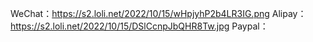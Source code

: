 WeChat：https://s2.loli.net/2022/10/15/wHpjyhP2b4LR3IG.png
Alipay：https://s2.loli.net/2022/10/15/DSlCcnpJbQHR8Tw.jpg
Paypal：
